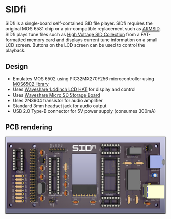 # SIDfi

SIDfi is a single-board self-contained SID file player. SIDfi requires the original MOS 6581 chip or a pin-compatible replacement such as [ARMSID](https://www.nobomi.cz/8bit/armsid/index_en.php). SIDfi plays tune files such as [High Voltage SID Collection](https://hvsc.c64.org/) from a FAT-formatted memory card and displays current tune information on a small LCD screen. Buttons on the LCD screen can be used to control the playback.

## Design

- Emulates MOS 6502 using PIC32MX270F256 microcontroller using [MOS6502 library](https://github.com/gianlucag/mos6502)
- Uses [Waveshare 1.44inch LCD HAT](https://www.waveshare.com/1.44inch-lcd-hat.htm) for display and control
- Uses [Waveshare Micro SD Storage Board](https://www.waveshare.com/micro-sd-storage-board.htm)
- Uses 2N3904 transistor for audio amplifier
- Standard 3mm headset jack for audio output
- USB 2.0 Type-B connector for 5V power supply (consumes 300mA)

## PCB rendering

![PCB](/hardware/sidfi/sidfi.png)